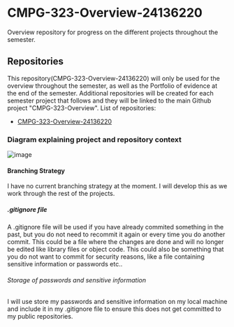 # CMPG-323-Overview-24136220
Overview repository for progress on the different projects throughout the semester.

## Repositories
This repository(CMPG-323-Overview-24136220) will only be used for the overview throughout the semester, as well as the Portfolio of evidence at the end of the semester.
Additional repositories will be created for each semester project that follows and they will be linked to the main Github project "CMPG-323-Overview". 
List of repositories:
- <a href="https://github.com/AshPrins/CMPG-323-Overview-24136220" target="_blank">CMPG-323-Overview-24136220</a>

### Diagram explaining project and repository context
![image](https://user-images.githubusercontent.com/110819017/185356268-e545ac2a-a9a4-42e9-9546-832492f191ff.png)

#### Branching Strategy
I have no current branching strategy at the moment. I will develop this as we work through the rest of the projects.

##### .gitignore file
A .gitignore file will be used if you have already commited something in the past, but you do not need to recommit it again or every time you do another commit. This could be a file where the changes are done and will no longer be edited like library files or object code. This could also be something that you do not want to commit for security reasons, like a file containing sensitive information or passwords etc..

###### Storage of passwords and sensitive information
I will use store my passwords and sensitive information on my local machine and include it in my .gitignore file to ensure this does not get committed to my public repositories.
